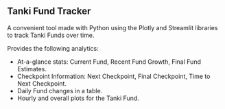 ## Tanki Fund Tracker

A convenient tool made with Python using the Plotly and Streamlit libraries to track Tanki Funds over time.

Provides the following analytics:
- At-a-glance stats: Current Fund, Recent Fund Growth, Final Fund Estimates.
- Checkpoint Information: Next Checkpoint, Final Checkpoint, Time to Next Checkpoint.
- Daily Fund changes in a table.
- Hourly and overall plots for the Tanki Fund.
